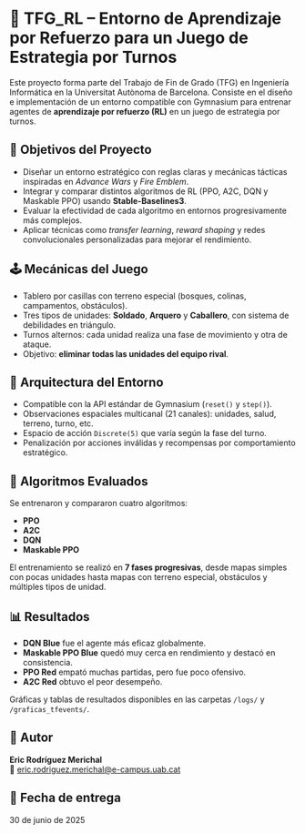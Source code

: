# 🧠 TFG_RL – Entorno de Aprendizaje por Refuerzo para un Juego de Estrategia por Turnos

Este proyecto forma parte del Trabajo de Fin de Grado (TFG) en Ingeniería Informática en la Universitat Autònoma de Barcelona. Consiste en el diseño e implementación de un entorno compatible con Gymnasium para entrenar agentes de **aprendizaje por refuerzo (RL)** en un juego de estrategia por turnos.

## 🎯 Objetivos del Proyecto

- Diseñar un entorno estratégico con reglas claras y mecánicas tácticas inspiradas en *Advance Wars* y *Fire Emblem*.
- Integrar y comparar distintos algoritmos de RL (PPO, A2C, DQN y Maskable PPO) usando **Stable-Baselines3**.
- Evaluar la efectividad de cada algoritmo en entornos progresivamente más complejos.
- Aplicar técnicas como *transfer learning*, *reward shaping* y redes convolucionales personalizadas para mejorar el rendimiento.

## 🕹️ Mecánicas del Juego

- Tablero por casillas con terreno especial (bosques, colinas, campamentos, obstáculos).
- Tres tipos de unidades: **Soldado**, **Arquero** y **Caballero**, con sistema de debilidades en triángulo.
- Turnos alternos: cada unidad realiza una fase de movimiento y otra de ataque.
- Objetivo: **eliminar todas las unidades del equipo rival**.

## 🧠 Arquitectura del Entorno

- Compatible con la API estándar de Gymnasium (`reset()` y `step()`).
- Observaciones espaciales multicanal (21 canales): unidades, salud, terreno, turno, etc.
- Espacio de acción `Discrete(5)` que varía según la fase del turno.
- Penalización por acciones inválidas y recompensas por comportamiento estratégico.

## 🤖 Algoritmos Evaluados

Se entrenaron y compararon cuatro algoritmos:

- **PPO**
- **A2C**
- **DQN**
- **Maskable PPO**

El entrenamiento se realizó en **7 fases progresivas**, desde mapas simples con pocas unidades hasta mapas con terreno especial, obstáculos y múltiples tipos de unidad.

## 📊 Resultados

- **DQN Blue** fue el agente más eficaz globalmente.
- **Maskable PPO Blue** quedó muy cerca en rendimiento y destacó en consistencia.
- **PPO Red** empató muchas partidas, pero fue poco ofensivo.
- **A2C Red** obtuvo el peor desempeño.

Gráficas y tablas de resultados disponibles en las carpetas `/logs/` y `/graficas_tfevents/`.

## 👤 Autor

**Eric Rodríguez Merichal**  
📧 eric.rodriguez.merichal@e-campus.uab.cat

## 📅 Fecha de entrega

30 de junio de 2025
